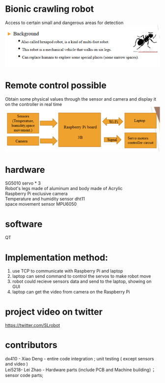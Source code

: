 # Bionic crawling robot
Access to certain small and dangerous areas for detection  
![image](https://github.com/dx410/Six-legged-Walking-Robot/blob/master/images/background.PNG)
# Remote control possible
Obtain some physical values through the sensor and camera and display it on the controller in real time
![image](https://github.com/dx410/Six-legged-Walking-Robot/blob/master/images/design.PNG)
# hardware
SG5010 servo * 3   
Robot's legs made of aluminum and body made of Acrylic  
Raspberry Pi exclusive camera    
Temperature and humidity sensor dht11  
space movement sensor MPU6050 
# software 
QT
# Implementation method: 
1. use TCP to communicate with Raspberry Pi and laptop
2. laptop can send command to control the servos to make robot move
3. robot could recieve sensors data and send to the laptop, showing on GUI
4. laptop can get the video from camera on the Raspberry Pi
# project video on twitter  
https://twitter.com/SLrobot
# contributors
dx410 - Xiao Deng - entire code integration ; unit testing ( except sensors and video )  
Lei5218- Lei Zhao - Hardware parts (include PCB and Machine building）；sensor code parts;
